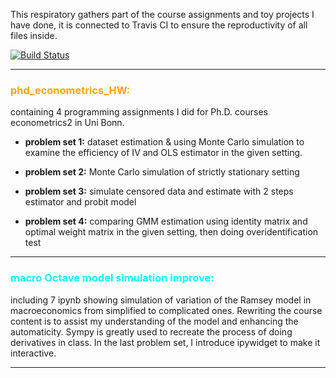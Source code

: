 This respiratory gathers part of the course assignments and toy projects I have done, it is connected to Travis CI to ensure the reproductivity of all files inside.


[![Build Status](https://travis-ci.com/amanda8412383/Rplication-testing.svg?branch=main)](https://travis-ci.com/amanda8412383/Rplication-testing)

---
###  <span style="color:orange">**phd_econometrics_HW**:</span> 
containing 4 programming assignments I did for Ph.D. courses econometrics2 in Uni Bonn.
    
   - **problem set 1:** dataset estimation & using Monte Carlo simulation to examine the efficiency of IV and OLS estimator in the given setting.

   - **problem set 2:** Monte Carlo simulation of strictly stationary setting

   - **problem set 3:** simulate censored data and estimate with 2 steps estimator and probit model

   - **problem set 4:** comparing GMM estimation using identity matrix and optimal weight matrix in the given setting, then doing overidentification test
---
###  <span style="color:aqua">**macro Octave model simulation improve**:</span> 
including 7 ipynb showing simulation of variation of the Ramsey model in macroeconomics from simplified to complicated ones. Rewriting the course content is to assist my understanding of the model and enhancing the automaticity. Sympy is greatly used to recreate the process of doing derivatives in class. In the last problem set, I introduce ipywidget to make it interactive.  

---

